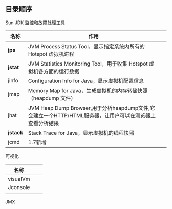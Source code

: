 ## 目录顺序

Sun JDK 监控和故障处理工具

| 名称       | **作用**                                                     |      |
| ---------- | ------------------------------------------------------------ | ---- |
| **jps**    | JVM Process Status Tool，显示指定系统内所有的 Hotspot 虚拟机进程 |      |
| **jstat**  | JVM Statistics Monitoring Tool，用于收集 Hotspot 虚拟机各方面的运行数据 |      |
| jinfo      | Configuration Info for Java，显示虚拟机配置信息              |      |
| jmap       | Memory Map for Java，生成虚拟机的内存转储快照（heapdump 文件） |      |
| jhat       | JVM Heap Dump Browser,用于分析heapdump文件,它会建立一个HTTP/HTML服务器，让用户可以在测览器上查看分析结果 |      |
| **jstack** | Stack Trace for Java，显示虚拟机的线程快照                   |      |
| jcmd       | 1.7新增                                                      |      |





可视化

| 名称     |      |      |
| -------- | ---- | ---- |
| visualVm |      |      |
| Jconsole |      |      |
|          |      |      |



JMX